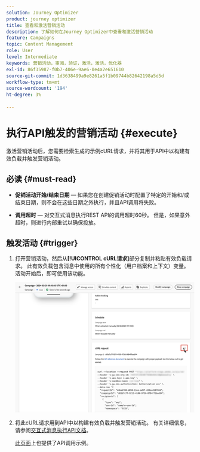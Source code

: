 ```yaml
---
solution: Journey Optimizer
product: journey optimizer
title: 查看和激活营销活动
description: 了解如何在Journey Optimizer中查看和激活营销活动
feature: Campaigns
topic: Content Management
role: User
level: Intermediate
keywords: 营销活动，审阅，验证，激活，激活，优化器
exl-id: 86f35987-f0b7-406e-9ae6-0e4a2e651610
source-git-commit: 1d3638499a9e8261a5f1b09744b82642198a5d5d
workflow-type: tm+mt
source-wordcount: '194'
ht-degree: 3%

---
```



# 执行API触发的营销活动 {#execute}

激活营销活动后，您需要检索生成的示例cURL请求，并将其用于API中以构建有效负载并触发营销活动。

## 必读 {#must-read}

* **促销活动开始/结束日期** — 如果您在创建促销活动时配置了特定的开始和/或结束日期，则不会在这些日期之外执行，并且API调用将失败。

* **调用超时** — 对交互式消息执行REST API的调用超时60秒。 但是，如果意外超时，则进行内部重试以确保投放。

## 触发活动 {#trigger}

1. 打开营销活动，然后从&#x200B;**[!UICONTROL cURL请求]**&#x200B;部分复制并粘贴有效负载请求。 此有效负载包含消息中使用的所有个性化（用户档案和上下文）变量。 活动开始后，即可使用该功能。

   ![](assets/api-triggered-curl.png)

1. 将此cURL请求用到API中以构建有效负载并触发营销活动。 有关详细信息，请参阅[交互式消息执行API文档](https://developer.adobe.com/journey-optimizer-apis/references/messaging/#tag/execution)。

   [此页面](https://developer.adobe.com/journey-optimizer-apis/references/messaging-samples/)上也提供了API调用示例。
